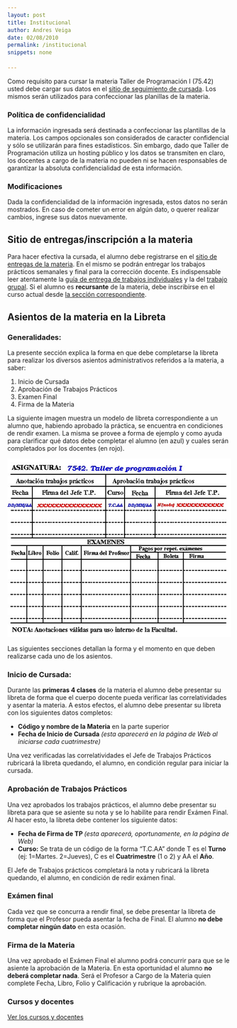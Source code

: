 ```yaml
---
layout: post
title: Institucional
author: Andres Veiga
date: 02/08/2010
permalink: /institucional
snippets: none

---
```


Como requisito para cursar la materia Taller de Programación I  (75.42)  usted debe cargar sus datos en el <a href="{{ site.sercom_url }}" target="_blank">sitio de seguimiento de cursada</a>. Los mismos serán utilizados para  confeccionar las  planillas de la materia.

### Política de confidencialidad

La información ingresada será destinada a confeccionar las plantillas  de la materia. Los campos opcionales  son considerados de caracter  confidencial y sólo se utilizarán para fines estadísticos. Sin embargo,  dado que Taller de Programación utiliza un hosting público y los datos  se transmiten en claro, los docentes a cargo de la materia no pueden ni  se hacen responsables de garantizar la absoluta confidencialidad de esta  información.

### Modificaciones

Dada la confidencialidad de la información ingresada, estos datos no  serán mostrados. En caso de cometer un error  en algún dato, o querer  realizar cambios, ingrese sus datos nuevamente.

## Sitio de entregas/inscripción a la materia

Para hacer efectiva la cursada, el alumno debe registrarse en el <a href="{{ site.sercom_url }}register">sitio de entregas de la materia</a>. En el mismo se podrán entregar los trabajos prácticos semanales y final para la corrección docente. Es indispensable leer atentamente la <a href="/guia-entregas-tp-individual" target="_self">guía de entrega de trabajos individuales</a> y la del <a href="/guia-entregas-tp-final" target="_self">trabajo grupal</a>.
Si el alumno es <strong>recursante</strong> de la materia, debe inscribirse en el curso actual desde <a href="{{ site.sercom_url }}upgrade_registration">la sección correspondiente</a>.

## Asientos de la materia en la Libreta

### Generalidades:

La presente sección explica la forma en que debe completarse la  libreta para realizar los diversos asientos administrativos referidos a  la materia,  a saber:

<ol>
<li>Inicio de Cursada</li>
<li>Aprobación de Trabajos Prácticos</li>
<li>Examen Final</li>
<li>Firma de la Materia</li>
</ol>

La siguiente imagen muestra un modelo de libreta correspondiente a un  alumno que, habiendo aprobado la práctica, se encuentra en condiciones  de rendir examen. La misma se provee a forma de ejemplo y como ayuda  para clarificar qué datos debe  completar el alumno (en azul) y cuales  serán completados por los docentes  (en rojo).

<a href="/assets/2010/08/libreta.jpg"><img title="Inicialización de libreta" src="/assets/2010/08/libreta.jpg" alt="" width="521" height="402"></a>

Las siguientes secciones detallan la forma y el momento en que deben realizarse  cada uno de los asientos.

### Inicio de Cursada:

Durante las <strong>primeras 4 clases</strong> de la materia el alumno debe  presentar su libreta de forma que el cuerpo docente pueda verificar las  correlatividades y asentar la materia. A estos efectos, el alumno debe  presentar su libreta con los siguientes  datos completos:

<ul>
<li><strong>Código y nombre de la Materia</strong> en la parte superior</li>
<li><strong>Fecha de Inicio de Cursada</strong> <em>(esta aparecerá en la página de Web al  iniciarse cada cuatrimestre)</em></li>
</ul>

Una vez verificadas las correlatividades el Jefe de Trabajos  Prácticos rubricará la libreta quedando, el alumno, en condición regular  para iniciar la cursada.

### Aprobación de Trabajos Prácticos

Una vez aprobados los trabajos prácticos, el alumno debe presentar su  libreta para que se asiente su nota y se lo habilite para rendir Exámen  Final. Al hacer esto, la libreta debe contener los siguiente datos:

<ul>
<li><strong>Fecha de Firma de TP </strong><em>(esta aparecerá, oportunamente, en la página de Web)</em></li>
<li><strong>Curso:</strong> Se trata de un código de la forma “T.C.AA” donde T es el <strong>Turno</strong> (ej: 1=Martes. 2=Jueves), C es el <strong>Cuatrimestre</strong> (1 o 2)  y AA el <strong>Año</strong>.</li>
</ul>

El Jefe de Trabajos prácticos completará la nota y rubricará la  libreta quedando, el alumno,  en condición de redir exámen final.

### Exámen final

Cada vez que se concurra a rendir final, se debe presentar la libreta  de forma que el Profesor  pueda asentar la fecha de Final. El alumno <strong>no debe completar ningún dato</strong> en esta ocasión.

### Firma de la Materia

Una vez aprobado el Exámen Final el alumno podrá concurrir para que  se le asiente la aprobación de la Materia. En esta oportunidad el alumno  <strong>no deberá completar nada</strong>. Será el Profesor a Cargo de la Materia quien complete Fecha, Libro, Folio y Calificación y rubrique  la aprobación.

### Cursos y docentes

<a href="/cursos-docentes" target="_self">Ver los cursos y docentes</a>
